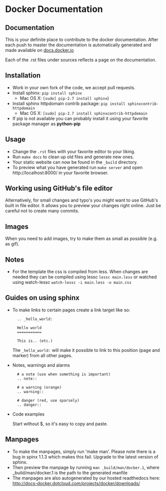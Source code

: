 Docker Documentation
====================

Documentation
-------------
This is your definite place to contribute to the docker documentation. After each push to master the documentation
is automatically generated and made available on [docs.docker.io](http://docs.docker.io)

Each of the .rst files under sources reflects a page on the documentation. 

Installation
------------

* Work in your own fork of the code, we accept pull requests.
* Install sphinx: `pip install sphinx`
    * Mac OS X: `[sudo] pip-2.7 install sphinx`)
* Install sphinx httpdomain contrib package: `pip install sphinxcontrib-httpdomain`
    * Mac OS X: `[sudo] pip-2.7 install sphinxcontrib-httpdomain`
* If pip is not available you can probably install it using your favorite package manager as **python-pip**

Usage
-----
* Change the `.rst` files with your favorite editor to your liking.
* Run `make docs` to clean up old files and generate new ones.
* Your static website can now be found in the `_build` directory.
* To preview what you have generated run `make server` and open http://localhost:8000/ in your favorite browser.

Working using GitHub's file editor
----------------------------------
Alternatively, for small changes and typo's you might want to use GitHub's built in file editor. It allows
you to preview your changes right online. Just be careful not to create many commits.

Images
------
When you need to add images, try to make them as small as possible (e.g. as gif).

Notes
-----
* For the template the css is compiled from less. When changes are needed they can be compiled using
lessc ``lessc main.less`` or watched using watch-lessc ``watch-lessc -i main.less -o main.css``

Guides on using sphinx
----------------------
* To make links to certain pages create a link target like so:

  ```
    .. _hello_world:

    Hello world
    ===========

    This is.. (etc.)
  ```

  The ``_hello_world:`` will make it possible to link to this position (page and marker) from all other pages.

* Notes, warnings and alarms

  ```
    # a note (use when something is important)
    .. note::

    # a warning (orange)
    .. warning::

    # danger (red, use sparsely)
    .. danger::

* Code examples

  Start without $, so it's easy to copy and paste.

Manpages
--------

* To make the manpages, simply run 'make man'. Please note there is a bug in spinx 1.1.3 which makes this fail.
Upgrade to the latest version of sphinx.
* Then preview the manpage by running `man _build/man/docker.1`, where _build/man/docker.1 is the path to the generated
manfile
* The manpages are also autogenerated by our hosted readthedocs here: http://docs-docker.dotcloud.com/projects/docker/downloads/
